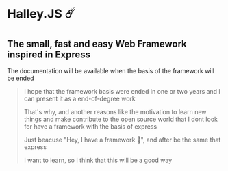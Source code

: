 # Halley.JS ☄️
## The small, fast and easy Web Framework inspired in Express

The documentation will be available when the basis of the framework will be ended
> I hope that the framework basis were ended in one or two years and I can present it as a end-of-degree work
>
> That's why, and another reasons like the motivation to learn new things and make contribute to the open source world that I dont look for have a framework with the basis of express
>
> Just beacuse "Hey, I have a framework 🤠", and after be the same that express
>
> I want to learn, so I think that this will be a good way